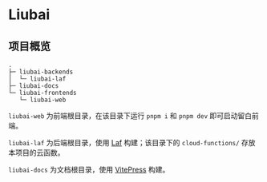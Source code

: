 # Liubai


## 项目概览

```
.
├─ liubai-backends
│  └─ liubai-laf
├─ liubai-docs
└─ liubai-frontends
   └─ liubai-web
```

`liubai-web` 为前端根目录，在该目录下运行 `pnpm i` 和 `pnpm dev` 即可启动留白前端。

`liubai-laf` 为后端根目录，使用 [Laf](https://github.com/labring/laf) 构建；该目录下的 `cloud-functions/` 存放本项目的云函数。

`liubai-docs` 为文档根目录，使用 [VitePress](https://vitepress.dev/) 构建。

